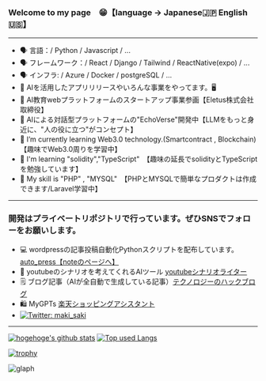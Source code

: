 ### Welcome to my page　😁【language -> Japanese🇯🇵  English🇺🇸】
***
- 🗣️ 言語：/ Python / Javascript / ...
- 🗣️ フレームワーク：/ React / Django / Tailwind / ReactNative(expo) / ...
- 🗣️ インフラ: / Azure / Docker / postgreSQL / ...
- 📣 AIを活用したアプリリリースやいろんな事業をやってます。🖥
- 📣 AI教育webプラットフォームのスタートアップ事業参画【Eletus株式会社取締役】
- 📣 AIによる対話型プラットフォームの"EchoVerse"開発中【LLMをもっと身近に、"人の役に立つ"がコンセプト】
- 🌱 I’m currently learning Web3.0 technology.(Smartcontract , Blockchain)　【趣味でWeb3.0周りを学習中】
- 🌵 I'm learning "solidity","TypeScript"　【趣味の延長でsolidityとTypeScriptを勉強しています】
- 🥦 My skill is "PHP" , "MYSQL"　【PHPとMYSQLで簡単なプロダクトは作成できます/Laravel学習中】
***

### 開発はプライベートリポジトリで行っています。ぜひSNSでフォローをお願いします。
- 💻 wordpressの記事投稿自動化Pythonスクリプトを配布しています。[auto_press【noteのページへ】](https://note.com/dai_11107/n/ndbb356870a81)
- 🎥 youtubeのシナリオを考えてくれるAIツール [youtubeシナリオライター](https://youtube-writer.onrender.com)
- 🗒️ ブログ記事（AIが全自動で生成している記事）[テクノロジーのハックブログ](https://tec-hack-blog.site/)
- 🛍️ MyGPTs [楽天ショッピングアシスタント](https://chat.openai.com/g/g-qGWbZqEkN-le-tian-siyotupinguasisutanto)
- [![Twitter: maki_saki](https://img.shields.io/twitter/follow/dai_fukuoka?style=social)](https://twitter.com/dai_fukuoka)
 
***

<!-- リポジトリステータス -->
[![hogehoge's github stats](https://github-readme-stats.vercel.app/api?username=daideguchi&hide=contribs&count_private=true&show_icons=true&theme=tokyonight)](https://github.com/daideguchi/)
[![Top used Langs](https://github-readme-stats.vercel.app/api/top-langs/?username=daideguchi&layout=compact&theme=tokyonight)](https://github.com/daideguchi/)

[![trophy](https://github-profile-trophy.vercel.app/?username=daideguchi)](https://github.com/ryo-ma/github-profile-trophy)

![glaph](https://github-profile-summary-cards.vercel.app/api/cards/profile-details?username=daideguchi&theme=dracula)

